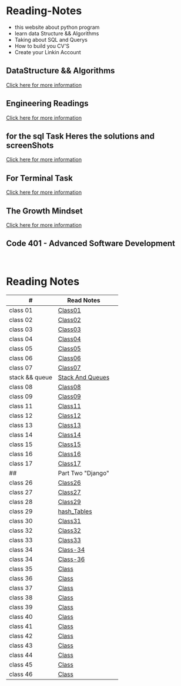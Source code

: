 # Reading-Notes

* this website about python program
* learn data Structure && Algorithms 
* Taking about SQL and Querys 
* How to build you CV'S 
* Create your Linkin Account 


## DataStructure && Algorithms 
[Click here for more information](./DataStructureAlgo.md)


## Engineering Readings
[Click here for more information](./EngineeringReadings.md)


## for the sql Task Heres the solutions and screenShots
[Click here for more information](./SQL.md)


## For Terminal Task 
[Click here for more information](./Terminal.md)

## The Growth Mindset
[Click here for more information](./TheGrowthMindset.MD)



<!-- ## Code 102 - Intro to Software Development

## Code 201 - Foundations of Software Development

## Code 301 - Intermediate Software Development -->

## Code 401 - Advanced Software Development

<!-- <table>
    <tr>
        <td>#</td>
        <td>class</td>
    </tr>
    <tr>
        
       
    </tr>

</table> -->

<br>

# Reading Notes
| # | Read Notes | |
| --- | --- | --- |
| class 01 | [Class01](./Part1/class01.md) |
| class 02 | [Class02](./Part1/class02.md) |
| class 03 | [Class03](./Part1/class03.md) |
| class 04 | [Class04](./Part1/class04.md) |
| class 05 | [Class05](./Part1/class05.md) |
| class 06  | [Class06](./Part1/class06.md) |
| class 07  | [Class07](./Part1/class07.md) |
| stack && queue  | [Stack And Queues ](./Part1/StackandQueues.md) |
| class 08| [Class08](./Part1/class08.md)  |
| class 09 |  [Class09](./Part1/class09.md) |
| class 11 |  [Class11](./Part1/class11.md) |
| class 12 |  [Class12](./Part1/class12.md) |
| class 13 |  [Class13](./Part1/class13.md) |
| class 14 |  [Class14](./Part1/class14.md) |
| class 15 |  [Class15](./Part1/class15.md) |
| class 16 |  [Class16](./Part1/class16.md) |
| class 17 |  [Class17](./Part1/class17.md) |
| ## | Part Two "Django" |   
| class 26 |  [Class26](./Part2/Class26.md) |
| class 27 |  [Class27](./Part2/Class27.md) |
| class 28 |  [Class29](./Part2/Class29.md) |
| class 29 |  [hash_Tables](./Part2/hash_Tables.md) |
| class 30 |  [Class31](./Part2/Class31.md) |
| class 32 |  [Class32](./Part2/Class32.md) |
| class 33 |  [Class33](./Part2/Class33.md) |
| class 34 |  [Class-34](./Part2/Class34.md) |
| class 34 |  [Class-36](./Part2/Class36.md) |
| class 35 |  [Class]() |
| class 36 |  [Class]() |
| class 37 |  [Class]() |
| class 38 |  [Class]() |
| class 39 |  [Class]() |
| class 40 |  [Class]() | 
| class 41 |  [Class]() |
| class 42 |  [Class]() |
| class 43 |  [Class]() |
| class 44 |  [Class]() |
| class 45 |  [Class]() |
| class 46 |  [Class]() |









